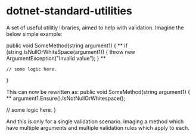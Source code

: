 # dotnet-standard-utilities
A set of useful utilitiy libraries, aimed to help with validation.
Imagine the below simple example:

public void SomeMethod(string argument1)
{
**   if (string.IsNullOrWhiteSpace(argument1))
   {
     throw new ArgumentException("Invalid value");
   } **
    
    // some logic here.
}

This can now be rewritten as:
public void SomeMethod(string argument1)
{
**  argument1.Ensure().IsNotNullOrWhitespace();
    
   // some logic here.
}

And this is only for a single validation scenario. Imaging a method which have multiple arguments and multiple validation rules which apply to each.
